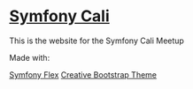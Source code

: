[Symfony Cali](http://www.symfonycali.com)
=========================================

This is the website for the Symfony Cali Meetup

Made with:

[Symfony Flex](https://github.com/symfony/flex)
[Creative Bootstrap Theme](https://startbootstrap.com/template-overviews/creative/)
